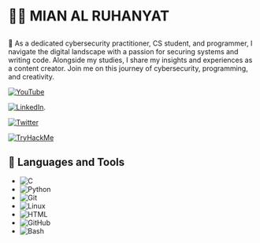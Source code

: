 
# 🏄‍♂️ MIAN AL RUHANYAT


##
👋 As a dedicated cybersecurity practitioner, CS student, and programmer, I navigate the digital landscape with a passion for securing systems and writing code. Alongside my studies, I share my insights and experiences as a content creator. Join me on this journey of cybersecurity, programming, and creativity. 

[![YouTube](https://img.shields.io/badge/YouTube-Mian%20Al%20Ruhanyat-red?style=flat-square&logo=youtube)](https://www.youtube.com/@mian_al_ruhanyat)

[![LinkedIn](https://img.shields.io/badge/LinkedIn-Mian%20Al%20Ruhanyat-%230077B5?style=flat-square&logo=linkedin)](https://www.linkedin.com/in/mian-al-ruhanyat-%F0%9F%87%B5%F0%9F%87%B8-833127247/).

[![Twitter](https://img.shields.io/badge/Twitter-M_Ruhanyat-%231DA1F2?style=flat-square&logo=twitter)](https://twitter.com/M_Ruhanyat)

[![TryHackMe](https://img.shields.io/badge/TryHackMe-MianAlRuhanyat-%23199098?style=flat-square&logo=TryHackMe&logoColor=white)](https://tryhackme.com/p/MianAlRuhanyat)

## 🧰 Languages and Tools

- ![C](https://img.shields.io/badge/C-%2300599C?style=flat-square&logo=C&logoColor=white)
- ![Python](https://img.shields.io/badge/Python-%233776AB?style=flat-square&logo=Python&logoColor=white)
- ![Git](https://img.shields.io/badge/Git-%23F05032?style=flat-square&logo=Git&logoColor=white)
- ![Linux](https://img.shields.io/badge/Linux-%23FCC624?style=flat-square&logo=Linux&logoColor=black)
- ![HTML](https://img.shields.io/badge/HTML-%23E34F26?style=flat-square&logo=HTML5&logoColor=white)
- ![GitHub](https://img.shields.io/badge/GitHub-%23121011?style=flat-square&logo=GitHub&logoColor=white)
- ![Bash](https://img.shields.io/badge/Bash-%234EAA25?style=flat-square&logo=GNU%20Bash&logoColor=white)


